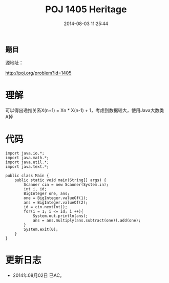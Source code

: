﻿---
layout: post
title: POJ 1405 Heritage
date: 2014-08-03 11:25:44
categories: Exercise
toc: true
---
## 题目
源地址：

http://poj.org/problem?id=1405

# 理解
可以得出递推关系X(n+1) = Xn * X(n-1) + 1，考虑到数据较大，使用Java大数类A掉

<!-- more -->

# 代码

```
import java.io.*;
import java.math.*;
import java.util.*;
import java.text.*;

public class Main {
    public static void main(String[] args) {
        Scanner cin = new Scanner(System.in);
        int i, id;
        BigInteger one, ans;
        one = BigInteger.valueOf(1);
        ans = BigInteger.valueOf(2);
        id = cin.nextInt();
        for(i = 1; i <= id; i ++){
            System.out.println(ans);
            ans = ans.multiply(ans.subtract(one)).add(one);
        }
        System.exit(0);
    }
}

```

# 更新日志
- 2014年08月02日 已AC。